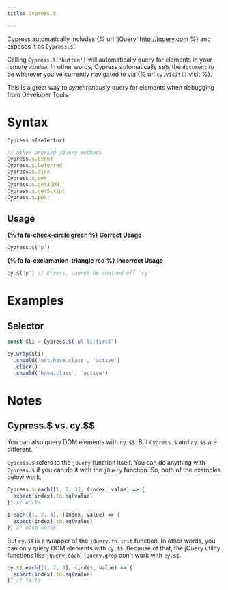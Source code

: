 ```yaml
---
title: Cypress.$

---
```


Cypress automatically includes {% url 'jQuery' http://jquery.com %} and exposes it as `Cypress.$`.

Calling `Cypress.$('button')` will automatically query for elements in your remote `window`. In other words, Cypress automatically sets the `document` to be whatever you've currently navigated to via {% url `cy.visit()` visit %}.

This is a great way to *synchronously* query for elements when debugging from Developer Tools.

# Syntax

```javascript
Cypress.$(selector)

// other proxied jQuery methods
Cypress.$.Event
Cypress.$.Deferred
Cypress.$.ajax
Cypress.$.get
Cypress.$.getJSON
Cypress.$.getScript
Cypress.$.post
```

## Usage

**{% fa fa-check-circle green %} Correct Usage**

```javascript
Cypress.$('p')
```

**{% fa fa-exclamation-triangle red %} Incorrect Usage**

```javascript
cy.$('p') // Errors, cannot be chained off 'cy'
```

# Examples

## Selector

```javascript
const $li = Cypress.$('ul li:first')

cy.wrap($li)
  .should('not.have.class', 'active')
  .click()
  .should('have.class', 'active')
```

# Notes

## Cypress.$ vs. cy.$$

You can also query DOM elements with `cy.$$`. But `Cypress.$` and `cy.$$` are different. 

`Cypress.$` refers to the `jQuery` function itself. You can do anything with `Cypress.$` if you can do it with the `jQuery` function. So, both of the examples below work.

```js
Cypress.$.each([1, 2, 3], (index, value) => {
  expect(index).to.eq(value)
}) // works
```

```js
$.each([1, 2, 3], (index, value) => {
  expect(index).to.eq(value)
}) // also works
```

But `cy.$$` is a wrapper of the `jQuery.fn.init` function. In other words, you can only query DOM elements with `cy.$$`. Because of that, the jQuery utility functions like `jQuery.each`, `jQuery.grep` don't work with `cy.$$`.

```js
cy.$$.each([1, 2, 3], (index, value) => {
  expect(index).to.eq(value)
}) // fails
```
